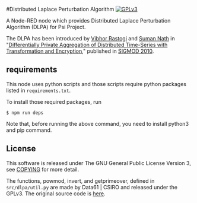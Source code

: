#Distributed Laplace Perturbation Algorithm
[![GPLv3](https://img.shields.io/badge/license-GPLv3-blue.svg)](https://www.gnu.org/copyleft/gpl.html)

A Node-RED node which provides Distributed Laplace Perturbation Algorithm (DLPA)
for Psi Project.

The DLPA has been introduced by
[Vibhor Rastogi](https://www.linkedin.com/in/vibhor-rastogi-6b680152)
and [Suman Nath](https://www.microsoft.com/en-us/research/people/sumann/)
in "[Differentially Private Aggregation of Distributed Time-Series with
Transformation and Encryption](http://dl.acm.org/citation.cfm?id=1807247),"
published in [SIGMOD 2010](http://www.sigmod2010.org/index.shtml).

## requirements
This node uses python scripts and those scripts require python packages listed
in `requirements.txt`.

To install those required packages, run

```
$ npm run deps
```

Note that, before running the above command, you need to install python3
and pip command.


## License
This software is released under The GNU General Public License Version 3,
see [COPYING](COPYING) for more detail.

The functions, powmod, invert, and getprimeover, defined in `src/dlpa/util.py`
are made by Data61 | CSIRO and released under the GPLv3.
The original source code is
[here](https://github.com/n1analytics/python-paillier/blob/master/phe/util.py).

